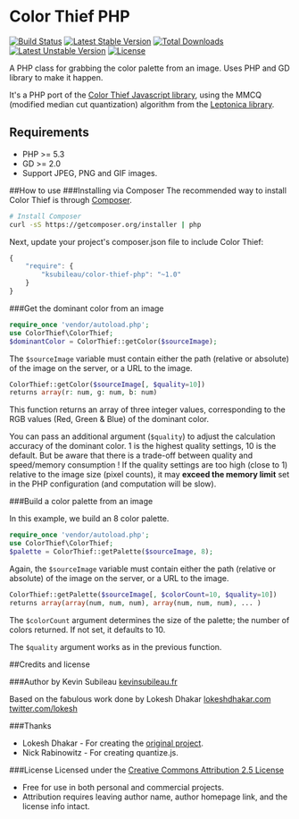 Color Thief PHP
==============

[![Build Status](https://travis-ci.org/ksubileau/color-thief-php.png?branch=master)](https://travis-ci.org/ksubileau/color-thief-php)
[![Latest Stable Version](https://poser.pugx.org/ksubileau/color-thief-php/v/stable.png)](https://packagist.org/packages/ksubileau/color-thief-php)
[![Total Downloads](https://poser.pugx.org/ksubileau/color-thief-php/downloads.png)](https://packagist.org/packages/ksubileau/color-thief-php)
[![Latest Unstable Version](https://poser.pugx.org/ksubileau/color-thief-php/v/unstable.png)](https://packagist.org/packages/ksubileau/color-thief-php)
[![License](https://poser.pugx.org/ksubileau/color-thief-php/license.png)](https://packagist.org/packages/ksubileau/color-thief-php)

A PHP class for grabbing the color palette from an image. Uses PHP and GD library to make it happen.

It's a PHP port of the [Color Thief Javascript library](http://github.com/lokesh/color-thief), using the MMCQ (modified median cut quantization) algorithm from the [Leptonica library](http://www.leptonica.com/).

## Requirements

- PHP >= 5.3
- GD >= 2.0
- Support JPEG, PNG and GIF images.

##How to use
###Installing via Composer
The recommended way to install Color Thief is through
[Composer](http://getcomposer.org).

```bash
# Install Composer
curl -sS https://getcomposer.org/installer | php
```

Next, update your project's composer.json file to include Color Thief:

```javascript
{
    "require": {
        "ksubileau/color-thief-php": "~1.0"
    }
}
```

###Get the dominant color from an image
```php
require_once 'vendor/autoload.php';
use ColorThief\ColorThief;
$dominantColor = ColorThief::getColor($sourceImage);
```
The `$sourceImage` variable must contain either the path (relative or absolute) of the image on the server, or a URL to the image.

```php
ColorThief::getColor($sourceImage[, $quality=10])
returns array(r: num, g: num, b: num)
```

This function returns an array of three integer values, corresponding to the RGB values (Red, Green & Blue) of the dominant color.

You can pass an additional argument (`$quality`) to adjust the calculation accuracy of the dominant color. 1 is the highest quality settings, 10 is the default. But be aware that there is a trade-off between quality and speed/memory consumption !
If the quality settings are too high (close to 1) relative to the image size (pixel counts), it may **exceed the memory limit** set in the PHP configuration (and computation will be slow).


###Build a color palette from an image

In this example, we build an 8 color palette.

```php
require_once 'vendor/autoload.php';
use ColorThief\ColorThief;
$palette = ColorThief::getPalette($sourceImage, 8);
```

Again, the `$sourceImage` variable must contain either the path (relative or absolute) of the image on the server, or a URL to the image.

```php
ColorThief::getPalette($sourceImage[, $colorCount=10, $quality=10])
returns array(array(num, num, num), array(num, num, num), ... )
```

The `$colorCount` argument determines the size of the palette; the number of colors returned. If not set, it defaults to 10.

The `$quality` argument works as in the previous function.

##Credits and license

###Author
by Kevin Subileau
[kevinsubileau.fr](http://www.kevinsubileau.fr/?utm_campaign=github&utm_term=color-thief-php_readme)

Based on the fabulous work done by Lokesh Dhakar
[lokeshdhakar.com](http://www.lokeshdhakar.com)
[twitter.com/lokesh](http://twitter.com/lokesh)

###Thanks
* Lokesh Dhakar - For creating the [original project](http://github.com/lokesh/color-thief).
* Nick Rabinowitz - For creating quantize.js.

###License
Licensed under the [Creative Commons Attribution 2.5 License](http://creativecommons.org/licenses/by/2.5/)

* Free for use in both personal and commercial projects.
* Attribution requires leaving author name, author homepage link, and the license info intact.
